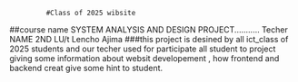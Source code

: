              #Class of 2025 wibsite
##course name SYSTEM ANALYSIS AND DESIGN PROJECT........... Techer NAME 2ND LU/t Lencho Ajima
###this project is desined by all ict_class of 2025  students and our techer  used for participate all student  to project giving some information about websit developement , how frontend and backend  creat give some hint to student.
